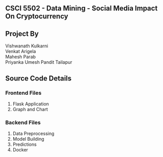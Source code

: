 ## CSCI 5502 - Data Mining - Social Media Impact On Cryptocurrency <br />

## Project By
Vishwanath Kulkarni <br />
Venkat Arigela <br />
Mahesh Parab <br />
Priyanka Umesh Pandit Tailapur <br />

## Source Code Details
### Frontend Files 
1. Flask Application <br />
2. Graph and Chart <br />

### Backend Files
1. Data Preprocessing <br />
2. Model Building <br />
3. Predictions <br />
4. Docker <br />
